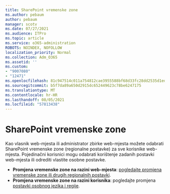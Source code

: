 ```yaml
---
title: SharePoint vremenske zone
ms.author: pebaum
author: pebaum
manager: scotv
ms.date: 07/27/2021
ms.audience: ITPro
ms.topic: article
ms.service: o365-administration
ROBOTS: NOINDEX, NOFOLLOW
localization_priority: Normal
ms.collection: Adm_O365
ms.assetid: ''
ms.custom:
- "9007080"
- "12471"
ms.openlocfilehash: 81c947514c011a754812cae3955588bf68d33fc28dd2535d1ed3d180cb89a08a
ms.sourcegitcommit: b5f7da89a650d2915dc652449623c78be6247175
ms.translationtype: MT
ms.contentlocale: hr-HR
ms.lasthandoff: 08/05/2021
ms.locfileid: "57813438"
---
```

# <a name="sharepoint-time-zone-settings"></a>SharePoint vremenske zone

Kao vlasnik web-mjesta ili administrator zbirke web-mjesta možete odabrati SharePoint vremenske zone (regionalne postavke) za sve korisnike web-mjesta. Pojedinačni korisnici mogu odabrati korištenje zadanih postavki web-mjesta ili odrediti vlastite osobne postavke. 

- **Promjena vremenske zone na razini web-mjesta**: [pogledajte promjena vremenske zone ili drugih regionalnih postavki](https://support.microsoft.com/office/change-regional-settings-for-a-site-e9e189c7-16e3-45d3-a090-770be6e83c1a). 
- **Promjena vremenske zone na razini korisnika**: pogledajte promjena [postavki osobnog jezika i regije](https://support.microsoft.com/office/change-your-personal-language-and-region-settings-caa1fccc-bcdb-42f3-9e5b-45957647ffd7). 

